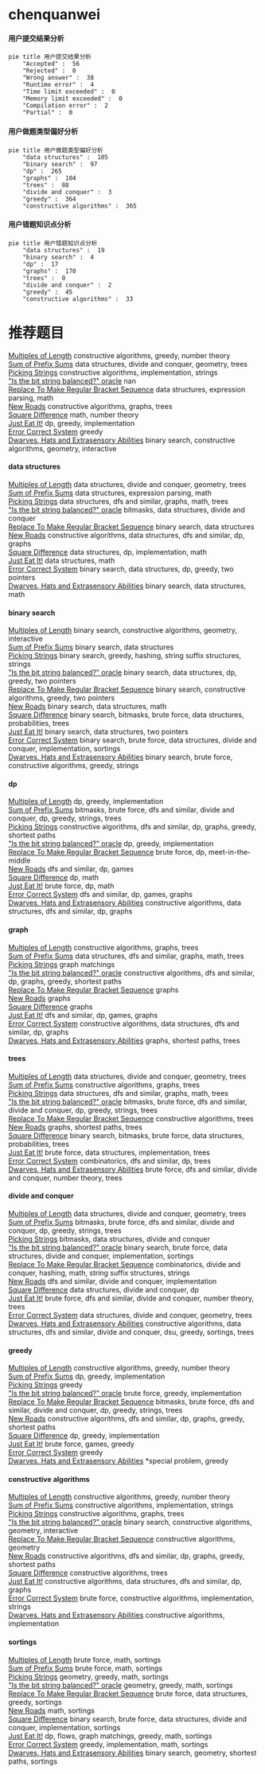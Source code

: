 # chenquanwei
<!-- tabs:start -->
#### **用户提交结果分析**

```mermaid
pie title 用户提交结果分析
    "Accepted" :  56
    "Rejected" :  0
    "Wrong answer" :  38
    "Runtime error" :  4
    "Time limit exceeded" :  0
    "Memory limit exceeded" :  0
    "Compilation error" :  2
    "Partial" :  0
```
#### **用户做题类型偏好分析**

```mermaid
pie title 用户做题类型偏好分析
    "data structures" :  105
    "binary search" :  97
    "dp" :  265
    "graphs" :  104
    "trees" :  88
    "divide and conquer" :  3
    "greedy" :  364
    "constructive algorithms" :  365
```
#### **用户错题知识点分析**

```mermaid
pie title 用户错题知识点分析
    "data structures" :  19
    "binary search" :  4
    "dp" :  17
    "graphs" :  170
    "trees" :  0
    "divide and conquer" :  2
    "greedy" :  45
    "constructive algorithms" :  33
```
<!-- tabs:end -->
# 推荐题目
[Multiples of Length](https://codeforces.com/contest/1397/problem/C)		constructive algorithms,
                        greedy,
                        number theory		  
[Sum of Prefix Sums](http://codeforces.com/problemset/problem/1303/G)		data structures,
                        divide and conquer,
                        geometry,
                        trees		  
[Picking Strings](http://codeforces.com/problemset/problem/923/D)		constructive algorithms,
                        implementation,
                        strings		  
["Is the bit string balanced?" oracle](http://codeforces.com/problemset/problem/1357/B1)		nan		  
[Replace To Make Regular Bracket Sequence](http://codeforces.com/problemset/problem/612/C)		data structures,
                        expression parsing,
                        math		  
[New Roads](http://codeforces.com/problemset/problem/746/G)		constructive algorithms,
                        graphs,
                        trees		  
[Square Difference](http://codeforces.com/problemset/problem/1033/B)		math,
                        number theory		  
[Just Eat It!](http://codeforces.com/problemset/problem/1285/B)		dp,
                        greedy,
                        implementation		  
[Error Correct System](http://codeforces.com/problemset/problem/527/B)		greedy		  
[Dwarves, Hats and Extrasensory Abilities](http://codeforces.com/problemset/problem/1063/C)		binary search,
                        constructive algorithms,
                        geometry,
                        interactive		  
<!-- tabs:start -->
#### **data structures**
[Multiples of Length](http://codeforces.com/problemset/problem/1303/G)		data structures,
                        divide and conquer,
                        geometry,
                        trees		  
[Sum of Prefix Sums](http://codeforces.com/problemset/problem/612/C)		data structures,
                        expression parsing,
                        math		  
[Picking Strings](http://codeforces.com/problemset/problem/593/D)		data structures,
                        dfs and similar,
                        graphs,
                        math,
                        trees		  
["Is the bit string balanced?" oracle](http://codeforces.com/problemset/problem/1004/F)		bitmasks,
                        data structures,
                        divide and conquer		  
[Replace To Make Regular Bracket Sequence](http://codeforces.com/problemset/problem/689/D)		binary search,
                        data structures		  
[New Roads](http://codeforces.com/problemset/problem/840/B)		constructive algorithms,
                        data structures,
                        dfs and similar,
                        dp,
                        graphs		  
[Square Difference](http://codeforces.com/problemset/problem/1189/C)		data structures,
                        dp,
                        implementation,
                        math		  
[Just Eat It!](http://codeforces.com/problemset/problem/316/E3)		data structures,
                        math		  
[Error Correct System](http://codeforces.com/problemset/problem/1492/C)		binary search,
                        data structures,
                        dp,
                        greedy,
                        two pointers		  
[Dwarves, Hats and Extrasensory Abilities](http://codeforces.com/problemset/problem/1490/G)		binary search,
                        data structures,
                        math		  
#### **binary search**
[Multiples of Length](http://codeforces.com/problemset/problem/1063/C)		binary search,
                        constructive algorithms,
                        geometry,
                        interactive		  
[Sum of Prefix Sums](http://codeforces.com/problemset/problem/689/D)		binary search,
                        data structures		  
[Picking Strings](http://codeforces.com/problemset/problem/1326/D2)		binary search,
                        greedy,
                        hashing,
                        string suffix structures,
                        strings		  
["Is the bit string balanced?" oracle](http://codeforces.com/problemset/problem/1492/C)		binary search,
                        data structures,
                        dp,
                        greedy,
                        two pointers		  
[Replace To Make Regular Bracket Sequence](http://codeforces.com/problemset/problem/1463/D)		binary search,
                        constructive algorithms,
                        greedy,
                        two pointers		  
[New Roads](http://codeforces.com/problemset/problem/1490/G)		binary search,
                        data structures,
                        math		  
[Square Difference](http://codeforces.com/problemset/problem/1479/D)		binary search,
                        bitmasks,
                        brute force,
                        data structures,
                        probabilities,
                        trees		  
[Just Eat It!](http://codeforces.com/problemset/problem/1436/E)		binary search,
                        data structures,
                        two pointers		  
[Error Correct System](http://codeforces.com/problemset/problem/1461/D)		binary search,
                        brute force,
                        data structures,
                        divide and conquer,
                        implementation,
                        sortings		  
[Dwarves, Hats and Extrasensory Abilities](http://codeforces.com/problemset/problem/1493/C)		binary search,
                        brute force,
                        constructive algorithms,
                        greedy,
                        strings		  
#### **dp**
[Multiples of Length](http://codeforces.com/problemset/problem/1285/B)		dp,
                        greedy,
                        implementation		  
[Sum of Prefix Sums](http://codeforces.com/problemset/problem/1285/D)		bitmasks,
                        brute force,
                        dfs and similar,
                        divide and conquer,
                        dp,
                        greedy,
                        strings,
                        trees		  
[Picking Strings](http://codeforces.com/problemset/problem/339/C)		constructive algorithms,
                        dfs and similar,
                        dp,
                        graphs,
                        greedy,
                        shortest paths		  
["Is the bit string balanced?" oracle](https://codeforces.com/contest/861/problem/C)		dp,
                        greedy,
                        implementation		  
[Replace To Make Regular Bracket Sequence](http://codeforces.com/problemset/problem/799/D)		brute force,
                        dp,
                        meet-in-the-middle		  
[New Roads](http://codeforces.com/problemset/problem/786/A)		dfs and similar,
                        dp,
                        games		  
[Square Difference](http://codeforces.com/problemset/problem/57/D)		dp,
                        math		  
[Just Eat It!](http://codeforces.com/problemset/problem/550/C)		brute force,
                        dp,
                        math		  
[Error Correct System](https://codeforces.com/contest/918/problem/D)		dfs and similar,
                        dp,
                        games,
                        graphs		  
[Dwarves, Hats and Extrasensory Abilities](http://codeforces.com/problemset/problem/840/B)		constructive algorithms,
                        data structures,
                        dfs and similar,
                        dp,
                        graphs		  
#### **graph**
[Multiples of Length](http://codeforces.com/problemset/problem/746/G)		constructive algorithms,
                        graphs,
                        trees		  
[Sum of Prefix Sums](http://codeforces.com/problemset/problem/593/D)		data structures,
                        dfs and similar,
                        graphs,
                        math,
                        trees		  
[Picking Strings](http://codeforces.com/problemset/problem/739/D)		graph matchings		  
["Is the bit string balanced?" oracle](http://codeforces.com/problemset/problem/339/C)		constructive algorithms,
                        dfs and similar,
                        dp,
                        graphs,
                        greedy,
                        shortest paths		  
[Replace To Make Regular Bracket Sequence](http://codeforces.com/problemset/problem/1089/D)		graphs		  
[New Roads](http://codeforces.com/problemset/problem/1338/E)		graphs		  
[Square Difference](http://codeforces.com/problemset/problem/1147/A)		graphs		  
[Just Eat It!](https://codeforces.com/contest/918/problem/D)		dfs and similar,
                        dp,
                        games,
                        graphs		  
[Error Correct System](http://codeforces.com/problemset/problem/840/B)		constructive algorithms,
                        data structures,
                        dfs and similar,
                        dp,
                        graphs		  
[Dwarves, Hats and Extrasensory Abilities](http://codeforces.com/problemset/problem/1051/F)		graphs,
                        shortest paths,
                        trees		  
#### **trees**
[Multiples of Length](http://codeforces.com/problemset/problem/1303/G)		data structures,
                        divide and conquer,
                        geometry,
                        trees		  
[Sum of Prefix Sums](http://codeforces.com/problemset/problem/746/G)		constructive algorithms,
                        graphs,
                        trees		  
[Picking Strings](http://codeforces.com/problemset/problem/593/D)		data structures,
                        dfs and similar,
                        graphs,
                        math,
                        trees		  
["Is the bit string balanced?" oracle](http://codeforces.com/problemset/problem/1285/D)		bitmasks,
                        brute force,
                        dfs and similar,
                        divide and conquer,
                        dp,
                        greedy,
                        strings,
                        trees		  
[Replace To Make Regular Bracket Sequence](http://codeforces.com/problemset/problem/959/C)		constructive algorithms,
                        trees		  
[New Roads](http://codeforces.com/problemset/problem/1051/F)		graphs,
                        shortest paths,
                        trees		  
[Square Difference](http://codeforces.com/problemset/problem/1479/D)		binary search,
                        bitmasks,
                        brute force,
                        data structures,
                        probabilities,
                        trees		  
[Just Eat It!](http://codeforces.com/problemset/problem/1511/C)		brute force,
                        data structures,
                        implementation,
                        trees		  
[Error Correct System](http://codeforces.com/problemset/problem/1499/F)		combinatorics,
                        dfs and similar,
                        dp,
                        trees		  
[Dwarves, Hats and Extrasensory Abilities](http://codeforces.com/problemset/problem/1491/E)		brute force,
                        dfs and similar,
                        divide and conquer,
                        number theory,
                        trees		  
#### **divide and conquer**
[Multiples of Length](http://codeforces.com/problemset/problem/1303/G)		data structures,
                        divide and conquer,
                        geometry,
                        trees		  
[Sum of Prefix Sums](http://codeforces.com/problemset/problem/1285/D)		bitmasks,
                        brute force,
                        dfs and similar,
                        divide and conquer,
                        dp,
                        greedy,
                        strings,
                        trees		  
[Picking Strings](http://codeforces.com/problemset/problem/1004/F)		bitmasks,
                        data structures,
                        divide and conquer		  
["Is the bit string balanced?" oracle](http://codeforces.com/problemset/problem/1461/D)		binary search,
                        brute force,
                        data structures,
                        divide and conquer,
                        implementation,
                        sortings		  
[Replace To Make Regular Bracket Sequence](http://codeforces.com/problemset/problem/1466/G)		combinatorics,
                        divide and conquer,
                        hashing,
                        math,
                        string suffix structures,
                        strings		  
[New Roads](http://codeforces.com/problemset/problem/1490/D)		dfs and similar,
                        divide and conquer,
                        implementation		  
[Square Difference](https://codeforces.com/contest/1483/problem/C)		data structures,
                        divide and conquer,
                        dp		  
[Just Eat It!](http://codeforces.com/problemset/problem/1491/E)		brute force,
                        dfs and similar,
                        divide and conquer,
                        number theory,
                        trees		  
[Error Correct System](http://codeforces.com/problemset/problem/1303/G)		data structures,
                        divide and conquer,
                        geometry,
                        trees		  
[Dwarves, Hats and Extrasensory Abilities](http://codeforces.com/problemset/problem/1494/D)		constructive algorithms,
                        data structures,
                        dfs and similar,
                        divide and conquer,
                        dsu,
                        greedy,
                        sortings,
                        trees		  
#### **greedy**
[Multiples of Length](https://codeforces.com/contest/1397/problem/C)		constructive algorithms,
                        greedy,
                        number theory		  
[Sum of Prefix Sums](http://codeforces.com/problemset/problem/1285/B)		dp,
                        greedy,
                        implementation		  
[Picking Strings](http://codeforces.com/problemset/problem/527/B)		greedy		  
["Is the bit string balanced?" oracle](http://codeforces.com/problemset/problem/1005/C)		brute force,
                        greedy,
                        implementation		  
[Replace To Make Regular Bracket Sequence](http://codeforces.com/problemset/problem/1285/D)		bitmasks,
                        brute force,
                        dfs and similar,
                        divide and conquer,
                        dp,
                        greedy,
                        strings,
                        trees		  
[New Roads](http://codeforces.com/problemset/problem/339/C)		constructive algorithms,
                        dfs and similar,
                        dp,
                        graphs,
                        greedy,
                        shortest paths		  
[Square Difference](https://codeforces.com/contest/861/problem/C)		dp,
                        greedy,
                        implementation		  
[Just Eat It!](https://codeforces.com/contest/1191/problem/E)		brute force,
                        games,
                        greedy		  
[Error Correct System](http://codeforces.com/problemset/problem/1023/C)		greedy		  
[Dwarves, Hats and Extrasensory Abilities](http://codeforces.com/problemset/problem/1431/D)		*special problem,
                        greedy		  
#### **constructive algorithms**
[Multiples of Length](https://codeforces.com/contest/1397/problem/C)		constructive algorithms,
                        greedy,
                        number theory		  
[Sum of Prefix Sums](http://codeforces.com/problemset/problem/923/D)		constructive algorithms,
                        implementation,
                        strings		  
[Picking Strings](http://codeforces.com/problemset/problem/746/G)		constructive algorithms,
                        graphs,
                        trees		  
["Is the bit string balanced?" oracle](http://codeforces.com/problemset/problem/1063/C)		binary search,
                        constructive algorithms,
                        geometry,
                        interactive		  
[Replace To Make Regular Bracket Sequence](http://codeforces.com/problemset/problem/277/B)		constructive algorithms,
                        geometry		  
[New Roads](http://codeforces.com/problemset/problem/339/C)		constructive algorithms,
                        dfs and similar,
                        dp,
                        graphs,
                        greedy,
                        shortest paths		  
[Square Difference](http://codeforces.com/problemset/problem/959/C)		constructive algorithms,
                        trees		  
[Just Eat It!](http://codeforces.com/problemset/problem/840/B)		constructive algorithms,
                        data structures,
                        dfs and similar,
                        dp,
                        graphs		  
[Error Correct System](http://codeforces.com/problemset/problem/725/C)		brute force,
                        constructive algorithms,
                        implementation,
                        strings		  
[Dwarves, Hats and Extrasensory Abilities](http://codeforces.com/problemset/problem/544/B)		constructive algorithms,
                        implementation		  
#### **sortings**
[Multiples of Length](http://codeforces.com/problemset/problem/1183/F)		brute force,
                        math,
                        sortings		  
[Sum of Prefix Sums](http://codeforces.com/problemset/problem/1213/D2)		brute force,
                        math,
                        sortings		  
[Picking Strings](https://codeforces.com/contest/1496/problem/C)		geometry,
                        greedy,
                        math,
                        sortings		  
["Is the bit string balanced?" oracle](http://codeforces.com/problemset/problem/1495/A)		geometry,
                        greedy,
                        math,
                        sortings		  
[Replace To Make Regular Bracket Sequence](http://codeforces.com/problemset/problem/1497/A)		brute force,
                        data structures,
                        greedy,
                        sortings		  
[New Roads](http://codeforces.com/problemset/problem/1427/A)		math,
                        sortings		  
[Square Difference](http://codeforces.com/problemset/problem/1461/D)		binary search,
                        brute force,
                        data structures,
                        divide and conquer,
                        implementation,
                        sortings		  
[Just Eat It!](http://codeforces.com/problemset/problem/1437/C)		dp,
                        flows,
                        graph matchings,
                        greedy,
                        math,
                        sortings		  
[Error Correct System](http://codeforces.com/problemset/problem/1473/A)		greedy,
                        implementation,
                        math,
                        sortings		  
[Dwarves, Hats and Extrasensory Abilities](http://codeforces.com/problemset/problem/1486/B)		binary search,
                        geometry,
                        shortest paths,
                        sortings		  
<!-- tabs:end -->

